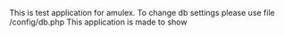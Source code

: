 This is test application for amulex.
To change db settings please use file /config/db.php
This application is made to show
